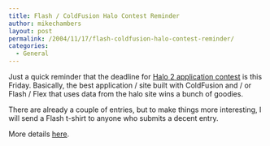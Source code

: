 ```yaml
---
title: Flash / ColdFusion Halo Contest Reminder
author: mikechambers
layout: post
permalink: /2004/11/17/flash-coldfusion-halo-contest-reminder/
categories:
  - General
---
```



Just a quick reminder that the deadline for [Halo 2 application contest][1] is this Friday. Basically, the best application / site built with ColdFusion and / or Flash / Flex that uses data from the halo site wins a bunch of goodies.

There are already a couple of entries, but to make things more interesting, I will send a Flash t-shirt to anyone who submits a decent entry.

More details [here][1].

 [1]: /mesh/archives/006316.cfm